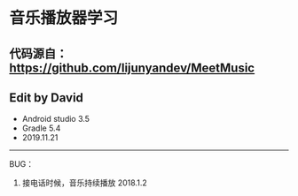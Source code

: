 # 音乐播放器学习
## 代码源自：https://github.com/lijunyandev/MeetMusic
## Edit by David
- Android studio 3.5
- Gradle 5.4
- 2019.11.21
----------------------------------------
BUG：
1. 接电话时候，音乐持续播放 2018.1.2



